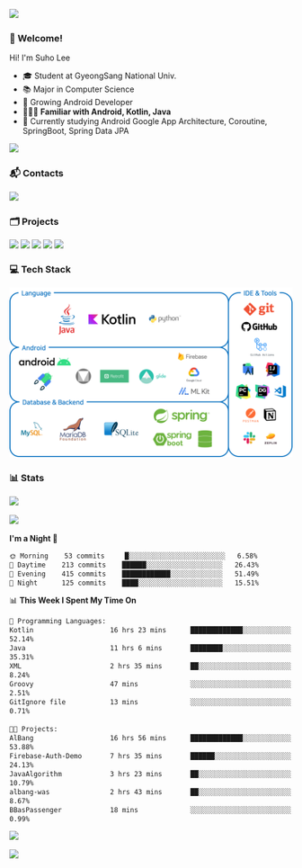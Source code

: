 ![](https://capsule-render.vercel.app/api?type=waving&color=93A9D1&section=header&height=200&text=Lee%20Suho&fontColor=black&fontSize=50&fontAlignY=30)

### 👋 Welcome!
Hi! I'm Suho Lee
- 🎓 Student at GyeongSang National Univ.
- 📚 Major in Computer Science
- 🌱 Growing Android Developer
- 👨🏻‍💻 **Familiar with Android, Kotlin, Java**
- 🤔 Currently studying Android Google App Architecture, Coroutine, SpringBoot, Spring Data JPA

[![](https://hits.seeyoufarm.com/api/count/incr/badge.svg?url=https%3A%2F%2Fgithub.com%2Fleesh96&count_bg=%238BD951&title_bg=%236E6E6E&icon=github.svg&icon_color=%23FFFFFF&title=Hits%21&edge_flat=false)](https://github.com/leesh96)

### 📬 Contacts
[![](https://img.shields.io/badge/Gmail-D14836?style=for-the-badge&logo=Gmail&logoColor=white&link=suho2718@gmail.com)](mailto:lksy1294@gmail.com)

### 🗂 Projects
[![](https://github-readme-stats.vercel.app/api/pin/?username=PeopleAndService&repo=BBasPassenger-Android&hide_border=true&border_radius=10&theme=blueberry&show_owner=false)](https://github.com/PeopleAndService/BBasPassenger-Android)
[![](https://github-readme-stats.vercel.app/api/pin/?username=Dynamic-LAB&repo=sinsungo_android&hide_border=true&border_radius=10&theme=blueberry&show_owner=false)](https://github.com/Dynamic-LAB/sinsungo_android)
[![](https://github-readme-stats.vercel.app/api/pin/?username=Yg323&repo=app_anima&hide_border=true&border_radius=10&theme=blueberry&show_owner=false)](https://github.com/Yg323/app_anima)
[![](https://github-readme-stats.vercel.app/api/pin/?username=leesh96&repo=Memorythm&hide_border=true&border_radius=10&theme=blueberry&show_owner=false)](https://github.com/leesh96/Memorythm)
[![](https://github-readme-stats.vercel.app/api/pin/?username=leesh96&repo=Petlog&hide_border=true&border_radius=10&theme=blueberry&show_owner=false)](https://github.com/leesh96/Petlog)

### 💻 Tech Stack
![](/img/techstack.png)

### 📊 Stats
[![](https://github-readme-stats.vercel.app/api/?username=leesh96&theme=blueberry&show_icons=true&hide_border=true&count_private=true&border_radius=10&include_all_commits=true)](https://github.com/leesh96?tab=repositories)

[![](https://github-profile-trophy.vercel.app/?username=leesh96&theme=chalk&title=Commits,Issues,PullRequest,Repositories&margin-w=10&no-frame=true)](https://github.com/leesh96?tab=repositories)

<!--START_SECTION:waka-->
**I'm a Night 🦉** 

```text
🌞 Morning    53 commits     █░░░░░░░░░░░░░░░░░░░░░░░░   6.58% 
🌆 Daytime    213 commits    ██████░░░░░░░░░░░░░░░░░░░   26.43% 
🌃 Evening    415 commits    ████████████░░░░░░░░░░░░░   51.49% 
🌙 Night      125 commits    ████░░░░░░░░░░░░░░░░░░░░░   15.51%

```


📊 **This Week I Spent My Time On** 

```text
💬 Programming Languages: 
Kotlin                   16 hrs 23 mins      █████████████░░░░░░░░░░░░   52.14% 
Java                     11 hrs 6 mins       ████████░░░░░░░░░░░░░░░░░   35.31% 
XML                      2 hrs 35 mins       ██░░░░░░░░░░░░░░░░░░░░░░░   8.24% 
Groovy                   47 mins             ░░░░░░░░░░░░░░░░░░░░░░░░░   2.51% 
GitIgnore file           13 mins             ░░░░░░░░░░░░░░░░░░░░░░░░░   0.71%

🐱‍💻 Projects: 
AlBang                   16 hrs 56 mins      █████████████░░░░░░░░░░░░   53.88% 
Firebase-Auth-Demo       7 hrs 35 mins       ██████░░░░░░░░░░░░░░░░░░░   24.13% 
JavaAlgorithm            3 hrs 23 mins       ██░░░░░░░░░░░░░░░░░░░░░░░   10.79% 
albang-was               2 hrs 43 mins       ██░░░░░░░░░░░░░░░░░░░░░░░   8.67% 
BBasPassenger            18 mins             ░░░░░░░░░░░░░░░░░░░░░░░░░   0.99%

```
 

<!--END_SECTION:waka-->

[![](https://github-readme-solvedac.hyp3rflow.vercel.app/api/?handle=suho2718)](https://solved.ac/profile/suho2718)

![](https://capsule-render.vercel.app/api?type=waving&color=93A9D1&section=footer&height=200)
